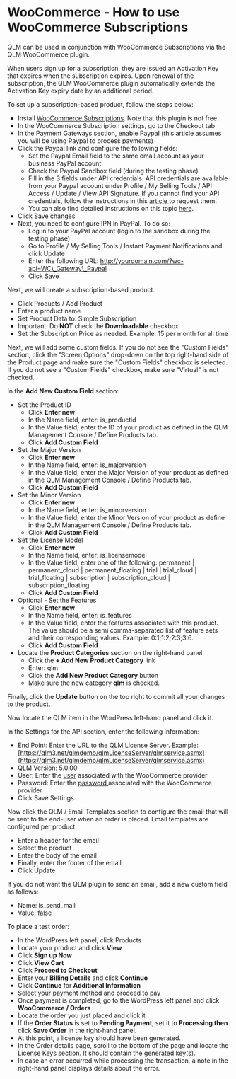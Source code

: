 # WooCommerce - How to use WooCommerce Subscriptions

QLM can be used in conjunction with WooCommerce Subscriptions via the QLM WooCommerce plugin.

When users sign up for a subscription, they are issued an Activation Key that expires when the subscription expires. Upon renewal of the subscription, the QLM WooCommerce plugin automatically extends the Activation Key expiry date by an additional period.

To set up a subscription-based product, follow the steps below:

* Install [WooCommerce Subscriptions](https://www.woothemes.com/products/woocommerce-subscriptions/). Note that this plugin is not free.
* In the WooCommerce Subscription settings, go to the Checkout tab
* In the Payment Gateways section, enable Paypal (this article assumes you will be using Paypal to process payments)
* Click the Paypal link and configure the following fields:
  * Set the Paypal Email field to the same email account as your business PayPal account
  * Check the Paypal Sandbox field (during the testing phase)
  * Fill in the 3 fields under API credentials. API credentials are available from your Paypal account under Profile / My Selling Tools / API Access / Update / View API Signature. If you cannot find your API credentials, follow the instructions in this [article ](https://developer.paypal.com/webapps/developer/docs/classic/api/apiCredentials/#creating-classic-api-credentials)to request them.
  * You can also find detailed instructions on this topic [here](https://docs.woothemes.com/document/subscriptions/store-manager-guide/#section-4).
* Click Save changes
* Next, you need to configure IPN in PayPal. To do so:
  * Log in to your PayPal account (login to the sandbox during the testing phase)
  * Go to Profile / My Selling Tools / Instant Payment Notifications and click Update
  * Enter the following URL: http://yourdomain.com/?wc-api=WC\_Gateway\_Paypal
  * Click Save

&#x20;Next, we will create a subscription-based product.

* Click Products / Add Product
* Enter a product name
* Set Product Data to: Simple Subscription
* Important: Do **NOT** check the **Downloadable** checkbox
* Set the Subscription Price as needed. Example: 15 per month for all time

Next, we will add some custom fields. If you do not see the "Custom Fields" section, click the "Screen Options" drop-down on the top right-hand side of the Product page and make sure the "Custom Fields" checkbox is selected. If you do not see a "Custom Fields" checkbox, make sure "Virtual" is not checked.

In the **Add New Custom Field** section:

* Set the Product ID
  * Click **Enter new**
  * In the Name field, enter: is\_productid
  * In the Value field, enter the ID of your product as defined in the QLM Management Console / Define Products tab.
  * Click **Add Custom Field**
* Set the Major Version
  * Click **Enter new**
  * In the Name field, enter: is\_majorversion
  * In the Value field, enter the Major Version of your product as defined in the QLM Management Console / Define Products tab.
  * Click **Add Custom Field**
* Set the Minor Version
  * Click **Enter new**
  * In the Name field, enter: is\_minorversion
  * In the Value field, enter the Minor Version of your product as define in the QLM Management Console / Define Products tab.
  * Click **Add Custom Field**
* Set the License Model
  * Click **Enter new**
  * In the Name field, enter: is\_licensemodel
  * In the Value field, enter one of the following: permanent | permanent\_cloud | permanent\_floating | trial | trial\_cloud | trial\_floating | subscription | subscription\_cloud | subscription\_floating
  * Click **Add Custom Field**
* Optional - Set the Features
  * Click **Enter new**
  * In the Name field, enter: is\_features
  * In the Value field, enter the features associated with this product. The value should be a semi comma-separated list of feature sets and their corresponding values. Example: 0:1;1:2;2:3;3:6.&#x20;
  * Click **Add Custom Field**
* Locate the **Product Categories** section on the right-hand panel
  * Click the **+ Add New Product Category** link
  * Enter: qlm
  * Click the **Add New Product Category** button
  * Make sure the new category **qlm** is checked.

Finally, click the **Update** button on the top right to commit all your changes to the product.

Now locate the QLM item in the WordPress left-hand panel and click it.

In the Settings for the API section, enter the following information:

* End Point: Enter the URL to the QLM License Server. Example: [https://qlm3.net/qlmdemo/qlmLicenseServer/qlmservice.asmx](https://qlm3.net/qlmdemo/qlmLicenseServer/qlmservice.asmx)
* QLM Version: 5.0.00
* User: Enter the [user](https://support.soraco.co/hc/en-us/articles/201702694-How-to-define-the-user-password-associated-to-an-eCommerce-provider) associated with the WooCommerce provider
* Password: Enter the [password ](https://support.soraco.co/hc/en-us/articles/201702694-How-to-define-the-user-password-associated-to-an-eCommerce-provider)associated with the WooCommerce provider
* Click Save Settings

Now click the QLM / Email Templates section to configure the email that will be sent to the end-user when an order is placed. Email templates are configured per product.

* Enter a header for the email
* Select the product
* Enter the body of the email
* Finally, enter the footer of the email
* Click Update

If you do not want the QLM plugin to send an email, add a new custom field as follows:

* Name: is\_send\_mail
* Value: false

&#x20;To place a test order:

* In the WordPress left panel, click Products
* Locate your product and click **View**
* Click **Sign up Now**
* Click **View Cart**
* Click **Proceed to Checkout**
* Enter your **Billing Details** and click **Continue**
* Click **Continue** for **Additional Information**
* Select your payment method and proceed to pay
* Once payment is completed, go to the WordPress left panel and click **WooCommerce / Orders**
* Locate the order you just placed and click it
* If the **Order Status** is set to **Pending Payment**, set it to **Processing then** click **Save Order** in the right-hand panel.
* At this point, a license key should have been generated.
* In the Order details page, scroll to the bottom of the page and locate the License Keys section. It should contain the generated key(s).
* In case an error occurred while processing the transaction, a note in the right-hand panel displays details about the error.
